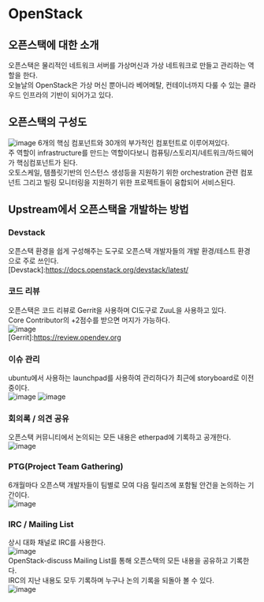 # OpenStack
## 오픈스택에 대한 소개
오픈스택은 물리적인 네트워크 서버를 가상머신과 가상 네트워크로 만들고 관리하는 역할을 한다.  
오늘날의 OpenStack은 가상 머신 뿐아니라 베어메탈, 컨테이너까지 다룰 수 있는 클라우드 인프라의 기반이 되어가고 있다.  
## 오픈스택의 구성도
![image](https://user-images.githubusercontent.com/86049096/169686265-8ac66c8b-418a-4fb5-be11-4e6e0354660b.png)
6개의 핵심 컴포넌트와 30개의 부가적인 컴포턴트로 이루어져있다.  
주 역할이 infrastructure를 만드는 역할이다보니 컴퓨팅/스토리지/네트워크/하드웨어가 핵심컴포넌트가 된다.  
오토스케일, 템플릿기반의 인스턴스 생성등을 지원하기 위한 orchestration 관련 컴포넌트 그리고 빌링 모니터링을 지원하기 위한 프로젝트들이 융합되어 서비스된다.  
## Upstream에서 오픈스택을 개발하는 방법
### Devstack
오픈스택 환경을 쉽게 구성해주는 도구로 오픈스택 개발자들의 개발 환경/테스트 환경으로 주로 쓰인다.  
[Devstack]:https://docs.openstack.org/devstack/latest/  
### 코드 리뷰
오픈스택은 코드 리뷰로 Gerrit을 사용하며 CI도구로 ZuuL을 사용하고 있다.  
Core Contributor의 +2점수를 받으면 머지가 가능하다.  
![image](https://user-images.githubusercontent.com/86049096/169687579-499152d9-087d-4248-bf73-f709f646e4f8.png)  
[Gerrit]:https://review.opendev.org  
### 이슈 관리
ubuntu에서 사용하는 launchpad를 사용하여 관리하다가 최근에 storyboard로 이전중이다.  
![image](https://user-images.githubusercontent.com/86049096/169687604-9c3a2288-1659-4953-a57c-cd7226eedcb2.png)
![image](https://user-images.githubusercontent.com/86049096/169687614-722270b0-3e93-4745-a041-288d3afcb451.png)  
### 회의록 / 의견 공유
오픈스택 커뮤니티에서 논의되는 모든 내용은 etherpad에 기록하고 공개한다.  
![image](https://user-images.githubusercontent.com/86049096/169687621-e5af6d0e-919c-4527-a93f-29f9d593e181.png)  
### PTG(Project Team Gathering)
6개월마다 오픈스택 개발자들이 팀별로 모여 다음 릴리즈에 포함될 안건을 논의하는 기간이다.  
![image](https://user-images.githubusercontent.com/86049096/169686678-c6bf5ca1-1dfd-4a84-a08b-10a3f5540bb8.png)  
### IRC / Mailing List
상시 대화 채널로 IRC를 사용한다.  
![image](https://user-images.githubusercontent.com/86049096/169686720-26a69d07-7c12-4d46-b96d-c754690af31b.png)  
OpenStack-discuss Mailing List를 통해 오픈스택의 모든 내용을 공유하고 기록한다.  
IRC의 지난 내용도 모두 기록하며 누구나 논의 기록을 되돌아 볼 수 있다.  
![image](https://user-images.githubusercontent.com/86049096/169686741-c95e62ab-6bfb-48a3-994f-3898d68191dd.png)
